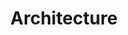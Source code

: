 ---
layout: default
title: Architecture
parent: UI Architecture
grand_parent: Jetpack Compose
nav_order: 5
---